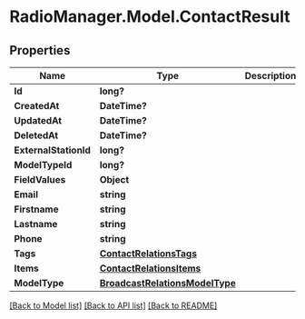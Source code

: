 # RadioManager.Model.ContactResult
## Properties

Name | Type | Description | Notes
------------ | ------------- | ------------- | -------------
**Id** | **long?** |  | [optional] 
**CreatedAt** | **DateTime?** |  | [optional] 
**UpdatedAt** | **DateTime?** |  | [optional] 
**DeletedAt** | **DateTime?** |  | [optional] 
**ExternalStationId** | **long?** |  | [optional] 
**ModelTypeId** | **long?** |  | 
**FieldValues** | **Object** |  | [optional] 
**Email** | **string** |  | [optional] 
**Firstname** | **string** |  | 
**Lastname** | **string** |  | 
**Phone** | **string** |  | [optional] 
**Tags** | [**ContactRelationsTags**](ContactRelationsTags.md) |  | 
**Items** | [**ContactRelationsItems**](ContactRelationsItems.md) |  | [optional] 
**ModelType** | [**BroadcastRelationsModelType**](BroadcastRelationsModelType.md) |  | [optional] 

[[Back to Model list]](../README.md#documentation-for-models) [[Back to API list]](../README.md#documentation-for-api-endpoints) [[Back to README]](../README.md)

